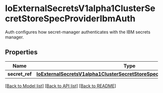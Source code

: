 # IoExternalSecretsV1alpha1ClusterSecretStoreSpecProviderIbmAuth

Auth configures how secret-manager authenticates with the IBM secrets manager.
## Properties
Name | Type | Description | Notes
------------ | ------------- | ------------- | -------------
**secret_ref** | [**IoExternalSecretsV1alpha1ClusterSecretStoreSpecProviderIbmAuthSecretRef**](IoExternalSecretsV1alpha1ClusterSecretStoreSpecProviderIbmAuthSecretRef.md) |  | 

[[Back to Model list]](../README.md#documentation-for-models) [[Back to API list]](../README.md#documentation-for-api-endpoints) [[Back to README]](../README.md)


